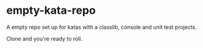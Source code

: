 

# empty-kata-repo

A empty repo set up for katas with a classlib, console and unit test projects. 

Clone and you're ready to roll.
